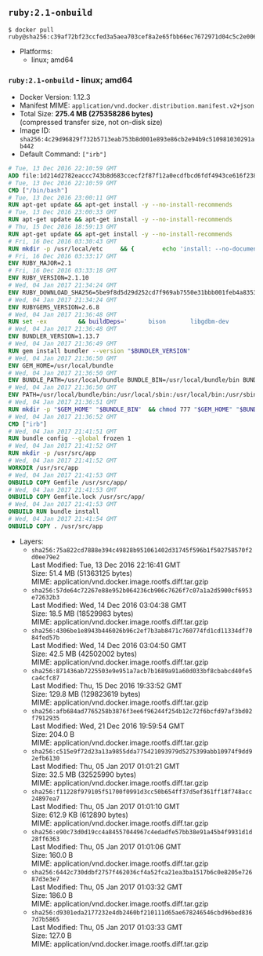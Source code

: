 ## `ruby:2.1-onbuild`

```console
$ docker pull ruby@sha256:c39af72bf23ccfed3a5aea703cef8a2e65fbb66ec7672971d04c5c2e006e17f2
```

-	Platforms:
	-	linux; amd64

### `ruby:2.1-onbuild` - linux; amd64

-	Docker Version: 1.12.3
-	Manifest MIME: `application/vnd.docker.distribution.manifest.v2+json`
-	Total Size: **275.4 MB (275358286 bytes)**  
	(compressed transfer size, not on-disk size)
-	Image ID: `sha256:4c29d96829f732b5713eab753b8d001e893e86cb2e94b9c510981030291ab442`
-	Default Command: `["irb"]`

```dockerfile
# Tue, 13 Dec 2016 22:10:59 GMT
ADD file:1d214d2782eaccc743b8d683ccecf2f87f12a0ecdfbcd6fdf4943ce616f23870 in / 
# Tue, 13 Dec 2016 22:10:59 GMT
CMD ["/bin/bash"]
# Tue, 13 Dec 2016 23:00:11 GMT
RUN apt-get update && apt-get install -y --no-install-recommends 		ca-certificates 		curl 		wget 	&& rm -rf /var/lib/apt/lists/*
# Tue, 13 Dec 2016 23:00:33 GMT
RUN apt-get update && apt-get install -y --no-install-recommends 		bzr 		git 		mercurial 		openssh-client 		subversion 				procps 	&& rm -rf /var/lib/apt/lists/*
# Thu, 15 Dec 2016 18:59:13 GMT
RUN apt-get update && apt-get install -y --no-install-recommends 		autoconf 		automake 		bzip2 		file 		g++ 		gcc 		imagemagick 		libbz2-dev 		libc6-dev 		libcurl4-openssl-dev 		libdb-dev 		libevent-dev 		libffi-dev 		libgdbm-dev 		libgeoip-dev 		libglib2.0-dev 		libjpeg-dev 		libkrb5-dev 		liblzma-dev 		libmagickcore-dev 		libmagickwand-dev 		libmysqlclient-dev 		libncurses-dev 		libpng-dev 		libpq-dev 		libreadline-dev 		libsqlite3-dev 		libssl-dev 		libtool 		libwebp-dev 		libxml2-dev 		libxslt-dev 		libyaml-dev 		make 		patch 		xz-utils 		zlib1g-dev 	&& rm -rf /var/lib/apt/lists/*
# Fri, 16 Dec 2016 03:30:43 GMT
RUN mkdir -p /usr/local/etc 	&& { 		echo 'install: --no-document'; 		echo 'update: --no-document'; 	} >> /usr/local/etc/gemrc
# Fri, 16 Dec 2016 03:33:17 GMT
ENV RUBY_MAJOR=2.1
# Fri, 16 Dec 2016 03:33:18 GMT
ENV RUBY_VERSION=2.1.10
# Wed, 04 Jan 2017 21:34:24 GMT
ENV RUBY_DOWNLOAD_SHA256=5be9f8d5d29d252cd7f969ab7550e31bbb001feb4a83532301c0dd3b5006e148
# Wed, 04 Jan 2017 21:34:24 GMT
ENV RUBYGEMS_VERSION=2.6.8
# Wed, 04 Jan 2017 21:36:48 GMT
RUN set -ex 		&& buildDeps=' 		bison 		libgdbm-dev 		ruby 		xz-utils 	' 	&& apt-get update 	&& apt-get install -y --no-install-recommends $buildDeps 	&& rm -rf /var/lib/apt/lists/* 		&& wget -O ruby.tar.xz "https://cache.ruby-lang.org/pub/ruby/${RUBY_MAJOR%-rc}/ruby-$RUBY_VERSION.tar.xz" 	&& echo "$RUBY_DOWNLOAD_SHA256 *ruby.tar.xz" | sha256sum -c - 		&& mkdir -p /usr/src/ruby 	&& tar -xJf ruby.tar.xz -C /usr/src/ruby --strip-components=1 	&& rm ruby.tar.xz 		&& cd /usr/src/ruby 		&& { 		echo '#define ENABLE_PATH_CHECK 0'; 		echo; 		cat file.c; 	} > file.c.new 	&& mv file.c.new file.c 		&& autoconf 	&& ./configure --disable-install-doc --enable-shared 	&& make -j"$(nproc)" 	&& make install 		&& apt-get purge -y --auto-remove $buildDeps 	&& cd / 	&& rm -r /usr/src/ruby 		&& gem update --system "$RUBYGEMS_VERSION"
# Wed, 04 Jan 2017 21:36:48 GMT
ENV BUNDLER_VERSION=1.13.7
# Wed, 04 Jan 2017 21:36:49 GMT
RUN gem install bundler --version "$BUNDLER_VERSION"
# Wed, 04 Jan 2017 21:36:50 GMT
ENV GEM_HOME=/usr/local/bundle
# Wed, 04 Jan 2017 21:36:50 GMT
ENV BUNDLE_PATH=/usr/local/bundle BUNDLE_BIN=/usr/local/bundle/bin BUNDLE_SILENCE_ROOT_WARNING=1 BUNDLE_APP_CONFIG=/usr/local/bundle
# Wed, 04 Jan 2017 21:36:50 GMT
ENV PATH=/usr/local/bundle/bin:/usr/local/sbin:/usr/local/bin:/usr/sbin:/usr/bin:/sbin:/bin
# Wed, 04 Jan 2017 21:36:51 GMT
RUN mkdir -p "$GEM_HOME" "$BUNDLE_BIN" 	&& chmod 777 "$GEM_HOME" "$BUNDLE_BIN"
# Wed, 04 Jan 2017 21:36:52 GMT
CMD ["irb"]
# Wed, 04 Jan 2017 21:41:51 GMT
RUN bundle config --global frozen 1
# Wed, 04 Jan 2017 21:41:52 GMT
RUN mkdir -p /usr/src/app
# Wed, 04 Jan 2017 21:41:52 GMT
WORKDIR /usr/src/app
# Wed, 04 Jan 2017 21:41:53 GMT
ONBUILD COPY Gemfile /usr/src/app/
# Wed, 04 Jan 2017 21:41:53 GMT
ONBUILD COPY Gemfile.lock /usr/src/app/
# Wed, 04 Jan 2017 21:41:53 GMT
ONBUILD RUN bundle install
# Wed, 04 Jan 2017 21:41:54 GMT
ONBUILD COPY . /usr/src/app
```

-	Layers:
	-	`sha256:75a822cd7888e394c49828b951061402d31745f596b1f502758570f2d0ee79e2`  
		Last Modified: Tue, 13 Dec 2016 22:16:41 GMT  
		Size: 51.4 MB (51363125 bytes)  
		MIME: application/vnd.docker.image.rootfs.diff.tar.gzip
	-	`sha256:57de64c72267e88e952b064236cb906c7626f7c07a1a2d5900cf6953e72632b3`  
		Last Modified: Wed, 14 Dec 2016 03:04:38 GMT  
		Size: 18.5 MB (18529983 bytes)  
		MIME: application/vnd.docker.image.rootfs.diff.tar.gzip
	-	`sha256:4306be1e8943b446026b96c2ef7b3ab8471c760774fd1cd11334df7084fed57b`  
		Last Modified: Wed, 14 Dec 2016 03:04:50 GMT  
		Size: 42.5 MB (42502002 bytes)  
		MIME: application/vnd.docker.image.rootfs.diff.tar.gzip
	-	`sha256:871436ab7225503e9e951a7acb7b1689a91a60d033bf8cbabcd40fe5ca4cfc87`  
		Last Modified: Thu, 15 Dec 2016 19:33:52 GMT  
		Size: 129.8 MB (129823619 bytes)  
		MIME: application/vnd.docker.image.rootfs.diff.tar.gzip
	-	`sha256:afb684ad7765258b3876f3ee6f96244f254b12c72f6bcfd97af3bd02f7912935`  
		Last Modified: Wed, 21 Dec 2016 19:59:54 GMT  
		Size: 204.0 B  
		MIME: application/vnd.docker.image.rootfs.diff.tar.gzip
	-	`sha256:c515e9f72d23a13a9855dda775421093979d5275399abb10974f9dd92efb6130`  
		Last Modified: Thu, 05 Jan 2017 01:01:21 GMT  
		Size: 32.5 MB (32525990 bytes)  
		MIME: application/vnd.docker.image.rootfs.diff.tar.gzip
	-	`sha256:f11228f979105f51700f0991d3cc50b654ff37d5ef361ff18f748acc24897ea7`  
		Last Modified: Thu, 05 Jan 2017 01:01:10 GMT  
		Size: 612.9 KB (612890 bytes)  
		MIME: application/vnd.docker.image.rootfs.diff.tar.gzip
	-	`sha256:e90c73d0d19cc4a84557044967c4edadfe57bb38e91a45b4f9931d1d28ff6363`  
		Last Modified: Thu, 05 Jan 2017 01:01:06 GMT  
		Size: 160.0 B  
		MIME: application/vnd.docker.image.rootfs.diff.tar.gzip
	-	`sha256:6442c730ddbf2757f462036cf4a52fca21ea3ba1517b6c0e8205e72687d3e3e7`  
		Last Modified: Thu, 05 Jan 2017 01:03:32 GMT  
		Size: 186.0 B  
		MIME: application/vnd.docker.image.rootfs.diff.tar.gzip
	-	`sha256:d9301eda2177232e4db2460bf210111d65ae678246546cbd96bed8367d7b5865`  
		Last Modified: Thu, 05 Jan 2017 01:03:33 GMT  
		Size: 127.0 B  
		MIME: application/vnd.docker.image.rootfs.diff.tar.gzip
